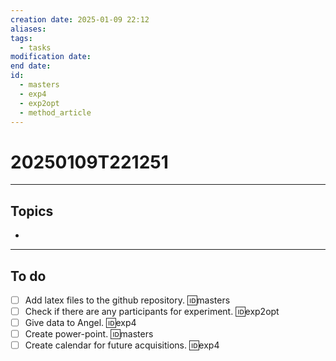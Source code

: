 ```yaml
---
creation date: 2025-01-09 22:12
aliases: 
tags:
  - tasks
modification date: 
end date: 
id:
  - masters
  - exp4
  - exp2opt
  - method_article
---
```

# 20250109T221251
---
## Topics
+ 
---
## To do
- [ ] Add latex files to the github repository. 🆔masters
- [ ] Check if there are any participants for experiment. 🆔exp2opt
- [ ] Give data to Angel. 🆔exp4
- [ ] Create power-point. 🆔masters
- [ ] Create calendar for future acquisitions. 🆔exp4